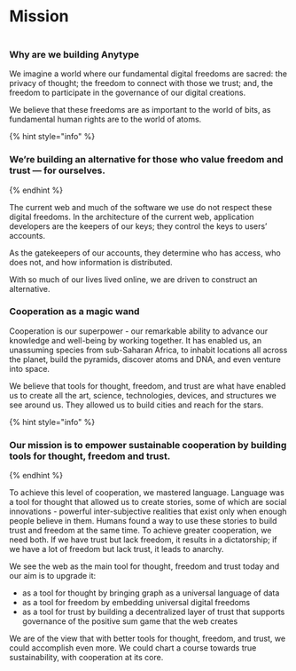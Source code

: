 # Mission

<figure><img src="../../../.gitbook/assets/image (83).png" alt=""><figcaption></figcaption></figure>

### Why are we building Anytype

We imagine a world where our fundamental digital freedoms are sacred: the privacy of thought; the freedom to connect with those we trust; and, the freedom to participate in the governance of our digital creations.

We believe that these freedoms are as important to the world of bits, as fundamental human rights are to the world of atoms.

{% hint style="info" %}
### We’re building an alternative for those who value freedom and trust — for ourselves.
{% endhint %}

The current web and much of the software we use do not respect these digital freedoms. In the architecture of the current web, application developers are the keepers of our keys; they control the keys to users’ accounts.

As the gatekeepers of our accounts, they determine who has access, who does not, and how information is distributed.

With so much of our lives lived online, we are driven to construct an alternative.

### Cooperation as a magic wand

Cooperation is our superpower - our remarkable ability to advance our knowledge and well-being by working together. It has enabled us, an unassuming species from sub-Saharan Africa, to inhabit locations all across the planet, build the pyramids, discover atoms and DNA, and even venture into space.

We believe that tools for thought, freedom, and trust are what have enabled us to create all the art, science, technologies, devices, and structures we see around us. They allowed us to build cities and reach for the stars.

{% hint style="info" %}
### Our mission is to empower sustainable cooperation by building tools for thought, freedom and trust.
{% endhint %}

To achieve this level of cooperation, we mastered language. Language was a tool for thought that allowed us to create stories, some of which are social innovations - powerful inter-subjective realities that exist only when enough people believe in them. Humans found a way to use these stories to build trust and freedom at the same time. To achieve greater cooperation, we need both. If we have trust but lack freedom, it results in a dictatorship; if we have a lot of freedom but lack trust, it leads to anarchy.

We see the web as the main tool for thought, freedom and trust today and our aim is to upgrade it:

* as a tool for thought by bringing graph as a universal language of data
* as a tool for freedom by embedding universal digital freedoms
* as a tool for trust by building a decentralized layer of trust that supports governance of the positive sum game that the web creates

We are of the view that with better tools for thought, freedom, and trust, we could accomplish even more. We could chart a course towards true sustainability, with cooperation at its core.
